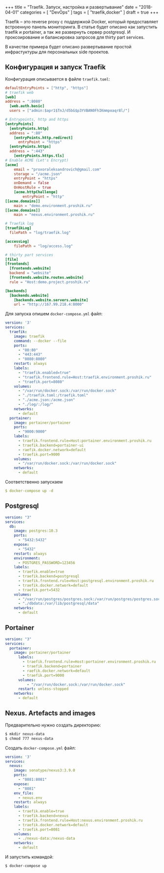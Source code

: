 +++
title = "Traefik. Запуск, настройка и развертывание"
date = "2018-04-01"
categories = [
    "DevOps"
]
tags = [ 
    "traefik,docker"
]
draft = true
+++

Traefik – это reverse proxy с поддержкой Docker, который предоставляет встроенную панель мониторинга. 
В статье будет описано как запустить traefik и portainer, а так же развернуть сервер postgresql. И проксоирование и балансировка запросов для thirty part services.

В качестве примера будет описано развертывание простой инфрастуктуры для персональных side проектов.

## Конфигурация и запуск Traefik

Конфигурация описывается в файле `traefik.toml`:

```toml
defaultEntryPoints = ["http", "https"]
# traefik web
[web]
address = ":8080"
  [web.auth.basic]
  users = ["admin:$apr1$TnJ/d5bG$p3YVBAN0FhIKmmpoaqr8l/"]

# Entrypoints, http and https
[entryPoints]
  [entryPoints.http]
  address = ":80"
    [entryPoints.http.redirect]
      entryPoint = "https"
  [entryPoints.https]
  address = ":443"
    [entryPoints.https.tls]
# Enable ACME (Let's Encrypt)
[acme]
    email = "proxoraleksandrovich@gmail.com"
    storage = "/acme.json"
    entryPoint = "https"
    onDemand = false
    OnHostRule = true
    [acme.httpChallenge]
        entryPoint = "http"
[[acme.domains]]
    main = "demo.environment.proshik.ru"
[[acme.domains]]
    main = "nexus.environment.proshik.ru"

# Traefik log
[traefikLog]
  filePath = "log/traefik.log"

[accessLog]
    filePath = "log/access.log"

# thirty part services
[file]
[frontends]
  [frontends.website]
  backend = "website"
  [frontends.website.routes.website]
  rule = "Host:demo.project.proshik.ru"

[backends]
  [backends.website]
    [backends.website.servers.website]
    url = "http://167.99.218.4:8000"
```

Для запуска опишем `docker-compose.yml` файл:

```yaml
version: '3'
services:
  traefik:
    image: traefik
    command: --docker --file
    ports:
      - "80:80"
      - "443:443"
      - "8080:8080"
    restart: always
    labels:
      - "traefik.enabled=true"
      - "traefik.frontend.rule=Host:traefik.environment.proshik.ru"
      - "traefik.port=8080"
    volumes:
      - "/var/run/docker.sock:/var/run/docker.sock"
      - "./traefik.toml:/traefik.toml"
      - "./acme.json:/acme.json"
      - "./log/:/log/"
    networks:
      - default
  portainer:
    image: portainer/portainer
    ports:
      - "9000:9000"
    labels:
      - traefik.frontend.rule=Host:portainer.environment.proshik.ru
      - traefik.backend=portainer-ui
      - raefik.docker.network=default
      - traefik.port=9000
    volumes:
      - "/var/run/docker.sock:/var/run/docker.sock"
    networks:
      - default
```

Соответственно запускаем 

```yaml
$ docker-compose up -d
```

## Postgresql

```yaml
version: "3"
services:
  db:
    image: postgres:10.3
    ports:
      - "5432:5432"
    expose:
      - "5432"
    restart: always
    environment:
      - POSTGRES_PASSWORD=123456
    labels:
      - traefik.enable=true
      - traefik.backend=postgresql
      - traefik.frontend.rule=Host:postgresql.environment.proshik.ru
      - traefik.docker.network=default
      - traefik.port=5432
    volumes:
      - "/var/run/postgres/postgres.sock:/var/run/postgres/postgres.sock"
      - "./dbdata:/var/lib/postgresql/data"
    networks:
      - default
```

## Portainer

```yaml
version: "3"
services:
  portainer:
    image: portainer/portainer
      labels:
        - traefik.frontend.rule=Host:portainer.environment.proshik.ru
        - traefik.backend=portainer
        - raefik.docker.network=default
        - traefik.port=9000
      volumes:
          - "/var/run/docker.sock:/var/run/docker.sock"
      restart: unless-stopped
    networks:
      - default
```

## Nexus. Artefacts and images

Предварительно нужно создать директорию:

```bash
$ mkdir nexus-data
$ chmod 777 nexus-data
```

Создать `docker-compose.yml` файл:

```yaml
version: '3'
services:
  nexus:
    image: sonatype/nexus3:3.9.0
    ports:
      - "8081:8081"
    expose:
      - "8081"
    env_file:
      - nexus.env
    restart: always
    labels:
      - traefik.enable=true
      - traefik.backend=nexus
      - traefik.frontend.rule=Host:nexus.environment.proshik.ru
      - traefik.docker.network=default
      - traefik.port=8081
    volumes:
      - ./nexus-data:/nexus-data
    networks:
      - default
```

И запустить командой:

```bash
$ docker-compose up
```